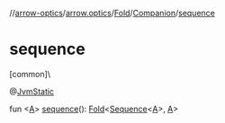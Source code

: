 //[arrow-optics](../../../../index.md)/[arrow.optics](../../index.md)/[Fold](../index.md)/[Companion](index.md)/[sequence](sequence.md)

# sequence

[common]\

@[JvmStatic](https://kotlinlang.org/api/latest/jvm/stdlib/kotlin.jvm/-jvm-static/index.html)

fun &lt;[A](sequence.md)&gt; [sequence](sequence.md)(): [Fold](../index.md)&lt;[Sequence](https://kotlinlang.org/api/latest/jvm/stdlib/kotlin.sequences/-sequence/index.html)&lt;[A](sequence.md)&gt;, [A](sequence.md)&gt;
